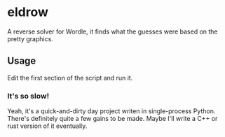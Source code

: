 # eldrow
A reverse solver for Wordle, it finds what the guesses were based on the pretty graphics.

## Usage

Edit the first section of the script and run it.

### It's so slow!

Yeah, it's a quick-and-dirty day project writen in single-process Python. There's definitely quite a few gains to be made. Maybe I'll write a C++ or rust version of it eventually. 

